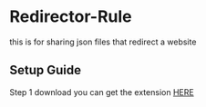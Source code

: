 # Redirector-Rule
this is for sharing json files that redirect a website

## Setup Guide
Step 1 download you can get the extension [HERE](https://chrome.google.com/webstore/detail/redirector/ocgpenflpmgnfapjedencafcfakcekcdhl=en)
